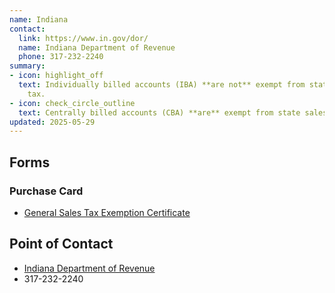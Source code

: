 ```yaml
---
name: Indiana
contact:
  link: https://www.in.gov/dor/
  name: Indiana Department of Revenue
  phone: 317-232-2240
summary:
- icon: highlight_off
  text: Individually billed accounts (IBA) **are not** exempt from state sales
    tax.
- icon: check_circle_outline
  text: Centrally billed accounts (CBA) **are** exempt from state sales tax.
updated: 2025-05-29
---
```


## Forms

### Purchase Card

* [General Sales Tax Exemption Certificate](https://www.in.gov/dor/tax-forms/sales-tax-forms/)

## Point of Contact
- [Indiana Department of Revenue](https://www.in.gov/dor/)
- 317-232-2240
